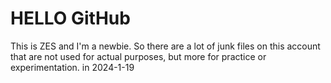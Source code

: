 
<div style="background-image: url('![orz](https://github.com/Z-Es-0/Z-Es-0/assets/141395766/e86a267e-61ba-4ad7-bd67-5697f3a5bd3b)
');">
    <h1>HELLO GitHub</h1>
    <p>This is ZES and I'm a newbie. So there are a lot of junk files on this account that are not used for actual purposes, but more for practice or experimentation. in 2024-1-19</p>
</div>
<!---
Z-Es-0/Z-Es-0 is a ✨ special ✨ repository because its `README.md` (this file) appears on your GitHub profile.
You can click the Preview link to take a look at your changes.
--->
